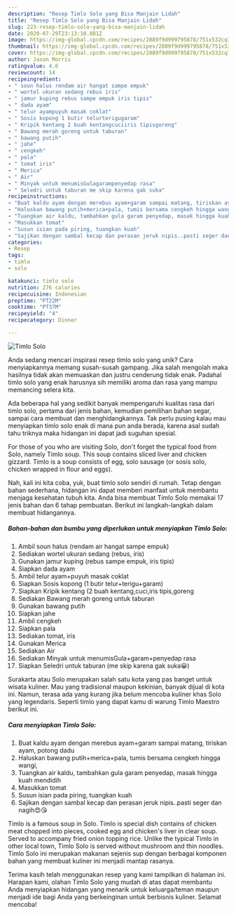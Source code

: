 ```yaml
---
description: "Resep Timlo Solo yang Bisa Manjain Lidah"
title: "Resep Timlo Solo yang Bisa Manjain Lidah"
slug: 223-resep-timlo-solo-yang-bisa-manjain-lidah
date: 2020-07-29T23:13:10.881Z
image: https://img-global.cpcdn.com/recipes/2889f9d999795878/751x532cq70/timlo-solo-foto-resep-utama.jpg
thumbnail: https://img-global.cpcdn.com/recipes/2889f9d999795878/751x532cq70/timlo-solo-foto-resep-utama.jpg
cover: https://img-global.cpcdn.com/recipes/2889f9d999795878/751x532cq70/timlo-solo-foto-resep-utama.jpg
author: Jason Morris
ratingvalue: 4.6
reviewcount: 14
recipeingredient:
- " soun halus rendam air hangat sampe empuk"
- " wortel ukuran sedang rebus iris"
- " jamur kuping rebus sampe empuk iris tipis"
- " dada ayam"
- " telur ayampuyuh masak coklat"
- " Sosis kopong 1 butir telurterigugaram"
- " Kripik kentang 2 buah kentangcuciiris tipisgoreng"
- " Bawang merah goreng untuk taburan"
- " bawang putih"
- " jahe"
- " cengkeh"
- " pala"
- " tomat iris"
- " Merica"
- " Air"
- " Minyak untuk menumisGulagarampenyedap rasa"
- " Seledri untuk taburan me skip karena gak suka"
recipeinstructions:
- "Buat kaldu ayam dengan merebus ayam+garam sampai matang, tiriskan ayam, potong dadu"
- "Haluskan bawang putih+merica+pala, tumis bersama cengkeh hingga wangi,"
- "Tuangkan air kaldu, tambahkan gula garam penyedap, masak hingga kuah mendidih"
- "Masukkan tomat"
- "Susun isian pada piring, tuangkan kuah"
- "Sajikan dengan sambal kecap dan perasan jeruk nipis..pasti seger dan nagih😍😘"
categories:
- Resep
tags:
- timlo
- solo

katakunci: timlo solo 
nutrition: 276 calories
recipecuisine: Indonesian
preptime: "PT22M"
cooktime: "PT37M"
recipeyield: "4"
recipecategory: Dinner

---
```



![Timlo Solo](https://img-global.cpcdn.com/recipes/2889f9d999795878/751x532cq70/timlo-solo-foto-resep-utama.jpg)

Anda sedang mencari inspirasi resep timlo solo yang unik? Cara menyiapkannya memang susah-susah gampang. Jika salah mengolah maka hasilnya tidak akan memuaskan dan justru cenderung tidak enak. Padahal timlo solo yang enak harusnya sih memiliki aroma dan rasa yang mampu memancing selera kita.

Ada beberapa hal yang sedikit banyak mempengaruhi kualitas rasa dari timlo solo, pertama dari jenis bahan, kemudian pemilihan bahan segar, sampai cara membuat dan menghidangkannya. Tak perlu pusing kalau mau menyiapkan timlo solo enak di mana pun anda berada, karena asal sudah tahu triknya maka hidangan ini dapat jadi suguhan spesial.

For those of you who are visiting Solo, don&#39;t forget the typical food from Solo, namely Timlo soup. This soup contains sliced ​​liver and chicken gizzard. Timlo is a soup consists of egg, solo sausage (or sosis solo, chicken wrapped in flour and eggs).


Nah, kali ini kita coba, yuk, buat timlo solo sendiri di rumah. Tetap dengan bahan sederhana, hidangan ini dapat memberi manfaat untuk membantu menjaga kesehatan tubuh kita. Anda bisa membuat Timlo Solo memakai 17 jenis bahan dan 6 tahap pembuatan. Berikut ini langkah-langkah dalam membuat hidangannya.

<!--inarticleads1-->

##### Bahan-bahan dan bumbu yang diperlukan untuk menyiapkan Timlo Solo:

1. Ambil  soun halus (rendam air hangat sampe empuk)
1. Sediakan  wortel ukuran sedang (rebus, iris)
1. Gunakan  jamur kuping (rebus sampe empuk, iris tipis)
1. Siapkan  dada ayam
1. Ambil  telur ayam+puyuh masak coklat
1. Siapkan  Sosis kopong (1 butir telur+terigu+garam)
1. Siapkan  Kripik kentang (2 buah kentang,cuci,iris tipis,goreng
1. Sediakan  Bawang merah goreng untuk taburan
1. Gunakan  bawang putih
1. Siapkan  jahe
1. Ambil  cengkeh
1. Siapkan  pala
1. Sediakan  tomat, iris
1. Gunakan  Merica
1. Sediakan  Air
1. Sediakan  Minyak untuk menumisGula+garam+penyedap rasa
1. Siapkan  Seledri untuk taburan (me skip karena gak suka😀)


Surakarta atau Solo merupakan salah satu kota yang pas banget untuk wisata kuliner. Mau yang tradisional maupun kekinian, banyak dijual di kota ini. Namun, terasa ada yang kurang jika belum mencoba kuliner khas Solo yang legendaris. Seperti timlo yang dapat kamu di warung Timlo Maestro berikut ini. 

<!--inarticleads2-->

##### Cara menyiapkan Timlo Solo:

1. Buat kaldu ayam dengan merebus ayam+garam sampai matang, tiriskan ayam, potong dadu
1. Haluskan bawang putih+merica+pala, tumis bersama cengkeh hingga wangi,
1. Tuangkan air kaldu, tambahkan gula garam penyedap, masak hingga kuah mendidih
1. Masukkan tomat
1. Susun isian pada piring, tuangkan kuah
1. Sajikan dengan sambal kecap dan perasan jeruk nipis..pasti seger dan nagih😍😘


Timlo is a famous soup in Solo. Timlo is special dish contains of chicken meat chopped into pieces, cooked egg and chicken&#39;s liver in clear soup. Served to accompany fried onion topping rice. Unlike the typical Timlo in other local town, Timlo Solo is served without mushroom and thin noodles. Timlo Solo ini merupakan makanan sejenis sup dengan berbagai komponen bahan yang membuat kuliner ini menjadi mantap rasanya. 

Terima kasih telah menggunakan resep yang kami tampilkan di halaman ini. Harapan kami, olahan Timlo Solo yang mudah di atas dapat membantu Anda menyiapkan hidangan yang menarik untuk keluarga/teman maupun menjadi ide bagi Anda yang berkeinginan untuk berbisnis kuliner. Selamat mencoba!

